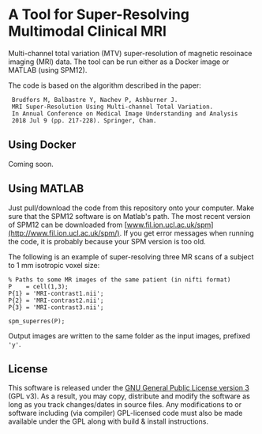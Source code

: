 # A Tool for Super-Resolving Multimodal Clinical MRI

Multi-channel total variation (MTV) super-resolution of magnetic resoinace imaging (MRI) data. The tool can be run either as a Docker image or MATLAB (using SPM12).

The code is based on the algorithm described in the paper:

     Brudfors M, Balbastre Y, Nachev P, Ashburner J.
     MRI Super-Resolution Using Multi-channel Total Variation.
     In Annual Conference on Medical Image Understanding and Analysis
     2018 Jul 9 (pp. 217-228). Springer, Cham.   

## Using Docker

Coming soon.

## Using MATLAB

Just pull/download the code from this repository onto your computer. Make sure that the SPM12 software is on Matlab's path. The most recent version of SPM12 can be downloaded from [www.fil.ion.ucl.ac.uk/spm](http://www.fil.ion.ucl.ac.uk/spm/). If you get error messages when running the code, it is probably because your SPM version is too old. 

The following is an example of super-resolving three MR scans of a subject to 1 mm isotropic voxel size:
~~~~
% Paths to some MR images of the same patient (in nifti format)
P    = cell(1,3);
P{1} = 'MRI-contrast1.nii';
P{2} = 'MRI-contrast2.nii';
P{3} = 'MRI-contrast3.nii';

spm_superres(P);
~~~~
Output images are written to the same folder as the input images, prefixed `'y'`.

## License

This software is released under the [GNU General Public License version 3](LICENSE) (GPL v3). As a result, you may copy, distribute and modify the software as long as you track changes/dates in source files. Any modifications to or software including (via compiler) GPL-licensed code must also be made available under the GPL along with build & install instructions.
